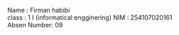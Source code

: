 Name : Firman habibi  
class : 1 I (informatical engginering)
NIM : 254107020161  
Absen Number: 09  